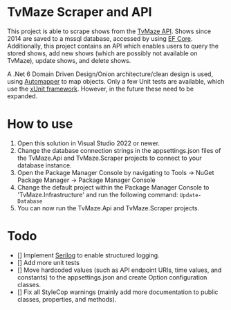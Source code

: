 # TvMaze Scraper and API
This project is able to scrape shows from the [TvMaze API](https://www.tvmaze.com/api).
Shows since 2014 are saved to a mssql database, accessed by using [EF Core](https://docs.microsoft.com/en-us/ef/core/).
Additionally, this project contains an API which enables users to query the stored shows,
add new shows (which are possibly not available on TvMaze), update shows, and delete shows.

A .Net 6 Domain Driven Design/Onion architecture/clean design is used, using [Automapper](https://automapper.org/) to map objects.
Only a few Unit tests are available, which use the [xUnit framework](https://xunit.net/). However, in the future these need to be expanded.

# How to use
1. Open this solution in Visual Studio 2022 or newer.
2. Change the database connection strings in the appsettings.json files of the TvMaze.Api and TvMaze.Scraper projects to connect to your database instance.
3. Open the Package Manager Console by navigating to Tools -> NuGet Package Manager -> Package Manager Console
4. Change the default project within the Package Manager Console to 'TvMaze.Infrastructure' and run the following command:
`Update-Database`
5. You can now run the TvMaze.Api and TvMaze.Scraper projects.

# Todo
 - [] Implement [Serilog](https://serilog.net/) to enable structured logging.
 - [] Add more unit tests
 - [] Move hardcoded values (such as API endpoint URIs, time values, and constants) to the appsettings.json and create Option configuration classes.
 - [] Fix all StyleCop warnings (mainly add more documentation to public classes, properties, and methods).